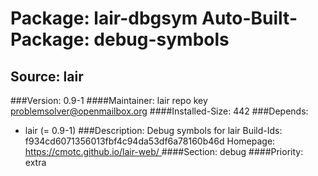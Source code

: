 Package: lair-dbgsym
Auto-Built-Package: debug-symbols 
============= 

Source: lair 
------------- 

###Version: 0.9-1
####Maintainer: lair repo key problemsolver@openmailbox.org
####Installed-Size: 442
###Depends:
  * lair (= 0.9-1)
###Description:
 Debug symbols for lair
Build-Ids: f934cd6071356013fbf4c94da53df6a78160b46d
Homepage:[ https://cmotc.github.io/lair-web/ ](https://cmotc.github.io/lair-web/)
####Section: debug
####Priority: extra
